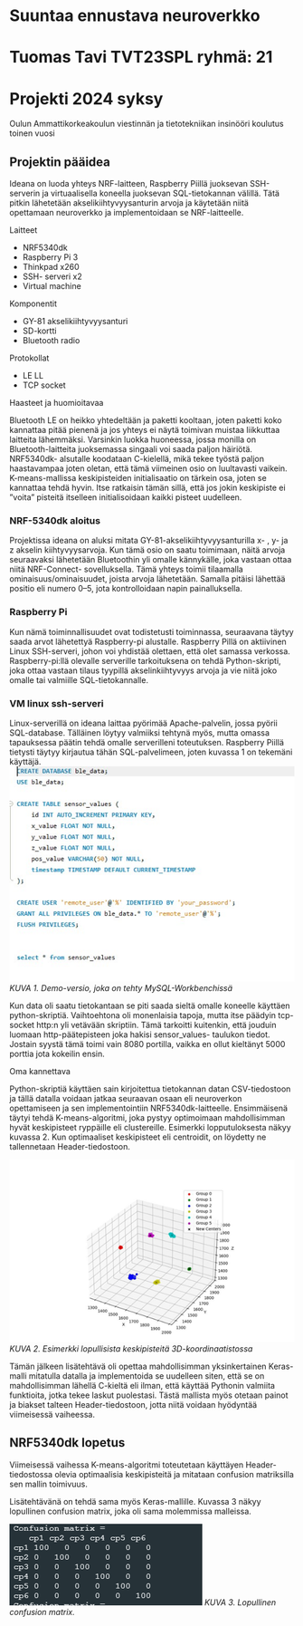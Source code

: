 # Suuntaa ennustava neuroverkko

# Tuomas Tavi TVT23SPL ryhmä: 21

# Projekti 2024 syksy

Oulun Ammattikorkeakoulun viestinnän ja tietotekniikan insinööri koulutus toinen vuosi

## Projektin pääidea

Ideana on luoda yhteys NRF-laitteen, Raspberry Piillä juoksevan SSH-serverin ja virtuaalisella koneella juoksevan SQL-tietokannan välillä. Tätä pitkin lähetetään akselikiihtyvyysanturin arvoja ja käytetään niitä opettamaan neuroverkko ja implementoidaan se NRF-laitteelle.

Laitteet

- NRF5340dk
- Raspberry Pi 3
- Thinkpad x260
- SSH- serveri x2
- Virtual machine

Komponentit

- GY-81 akselikiihtyvyysanturi
- SD-kortti
- Bluetooth radio

Protokollat

- LE LL
- TCP socket

Haasteet ja huomioitavaa

Bluetooth LE on heikko yhtedeltään ja paketti kooltaan, joten paketti koko kannattaa pitää pienenä ja jos yhteys ei näytä toimivan muistaa liikkuttaa laitteita lähemmäksi. Varsinkin luokka huoneessa, jossa monilla on Bluetooth-laitteita juoksemassa singaali voi saada paljon häiriötä. NRF5340dk- alsutalle koodataan C-kielellä, mikä tekee työstä paljon haastavampaa joten oletan, että tämä viimeinen osio on luultavasti vaikein. K-means-mallissa keskipisteiden initialisaatio on tärkein osa, joten se kannattaa tehdä hyvin. Itse ratkaisin tämän sillä, että jos jokin keskipiste ei ”voita” pisteitä itselleen initialisoidaan kaikki pisteet uudelleen.

### NRF-5340dk aloitus

Projektissa ideana on aluksi mitata GY-81-akselikiihtyvyysanturilla x- , y- ja z akselin kiihtyvyysarvoja. Kun tämä osio on saatu toimimaan, näitä arvoja seuraavaksi lähetetään Bluetoothin yli omalle kännykälle, joka vastaan ottaa niitä NRF-Connect- sovelluksella. Tämä yhteys toimii tilaamalla ominaisuus/ominaisuudet, joista arvoja lähetetään. Samalla pitäisi lähettää positio eli numero 0–5, jota kontrolloidaan napin painalluksella.

### Raspberry Pi

Kun nämä toiminnallisuudet ovat todistetusti toiminnassa, seuraavana täytyy saada arvot lähetettyä Raspberry-pi alustalle. Raspberry Pillä on aktiivinen Linux SSH-serveri, johon voi yhdistää olettaen, että olet samassa verkossa. Raspberry-pi:llä olevalle serverille tarkoituksena on tehdä Python-skripti, joka ottaa vastaan tilaus tyypillä akselinkiihtyvyys arvoja ja vie niitä joko omalle tai valmiille SQL-tietokannalle.

### VM linux ssh-serveri

Linux-serverillä on ideana laittaa pyörimää Apache-palvelin, jossa pyörii SQL-database. Tälläinen löytyy valmiiksi tehtynä myös, mutta omassa tapauksessa päätin tehdä omalle serverilleni toteutuksen. Raspberry Piillä tietysti täytyy kirjautua tähän SQL-palvelimeen, joten kuvassa 1 on tekemäni käyttäjä.
![image](image1.png)
_KUVA 1. Demo-versio, joka on tehty MySQL-Workbenchissä_

Kun data oli saatu tietokantaan se piti saada sieltä omalle koneelle käyttäen python-skriptiä. Vaihtoehtona oli monenlaisia tapoja, mutta itse päädyin tcp-socket http:n yli vetävään skriptiin. Tämä tarkoitti kuitenkin, että jouduin luomaan http-päätepisteen joka hakisi sensor_values- taulukon tiedot. Jostain syystä tämä toimi vain 8080 portilla, vaikka en ollut kieltänyt 5000 porttia jota kokeilin ensin.

Oma kannettava

Python-skriptiä käyttäen sain kirjoitettua tietokannan datan CSV-tiedostoon ja tällä datalla voidaan jatkaa seuraavan osaan eli neuroverkon opettamiseen ja sen implementointiin NRF5340dk-laitteelle. Ensimmäisenä täytyi tehdä K-means-algoritmi, joka pystyy optimoimaan mahdollisimman hyvät keskipisteet ryppäille eli clustereille. Esimerkki lopputuloksesta näkyy kuvassa 2. Kun optimaaliset keskipisteet eli centroidit, on löydetty ne tallennetaan Header-tiedostoon.


![image](image2.png)
_KUVA 2. Esimerkki lopullisista keskipisteitä 3D-koordinaatistossa_

Tämän jälkeen lisätehtävä oli opettaa mahdollisimman yksinkertainen Keras-malli mitatulla datalla ja implementoida se uudelleen siten, että se on mahdollisimman lähellä C-kieltä eli ilman, että käyttää Pythonin valmiita funktioita, jotka tekee laskut puolestasi. Tästä mallista myös otetaan painot ja biakset talteen Header-tiedostoon, jotta niitä voidaan hyödyntää viimeisessä vaiheessa.

## NRF5340dk lopetus

Viimeisessä vaihessa K-means-algoritmi toteutetaan käyttäyen Header-tiedostossa olevia optimaalisia keskipisteitä ja mitataan confusion matriksilla sen mallin toimivuus.

Lisätehtävänä on tehdä sama myös Keras-mallille. Kuvassa 3 näkyy lopullinen confusion matrix, joka oli sama molemmissa malleissa.



![image](image3.png)
_KUVA 3. Lopullinen confusion matrix._
